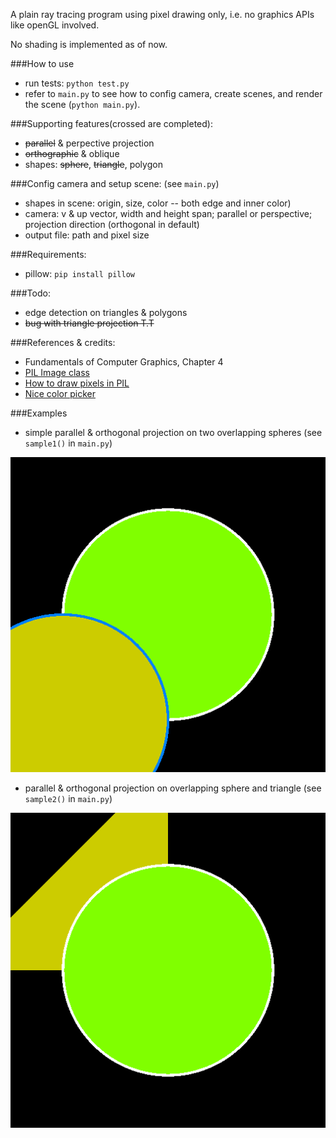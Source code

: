 A plain ray tracing program using pixel drawing only, i.e. no graphics APIs like openGL involved.

No shading is implemented as of now.

###How to use

* run tests: `python test.py`
* refer to `main.py` to see how to config camera, create scenes, and render the scene (`python main.py`).  

###Supporting features(crossed are completed): 
* ~~parallel~~ & perpective projection
* ~~orthographic~~ & oblique
* shapes: ~~sphere~~, ~~triangle~~, polygon

###Config camera and setup scene: (see `main.py`)
* shapes in scene: origin, size, color -- both edge and inner color)
* camera: v & up vector, width and height span; parallel or perspective; projection direction (orthogonal in default)
* output file: path and pixel size

###Requirements:
* pillow: `pip install pillow`

###Todo:
* edge detection on triangles & polygons
* ~~bug with triangle projection T.T~~

###References & credits: 
* Fundamentals of Computer Graphics, Chapter 4
* [PIL Image class](https://pillow.readthedocs.org/reference/Image.html)
* [How to draw pixels in PIL](http://stackoverflow.com/questions/434583/what-is-the-fastest-way-to-draw-an-image-from-discrete-pixel-values-in-python)
* [Nice color picker](http://www.rapidtables.com/web/color/RGB_Color.htm)

###Examples

* simple parallel & orthogonal projection on two overlapping spheres (see `sample1()` in `main.py`)

![normal](sample1.png?raw=true)

* parallel & orthogonal projection on overlapping sphere and triangle (see `sample2()` in `main.py`)

![normal](sample2.png?raw=true)
